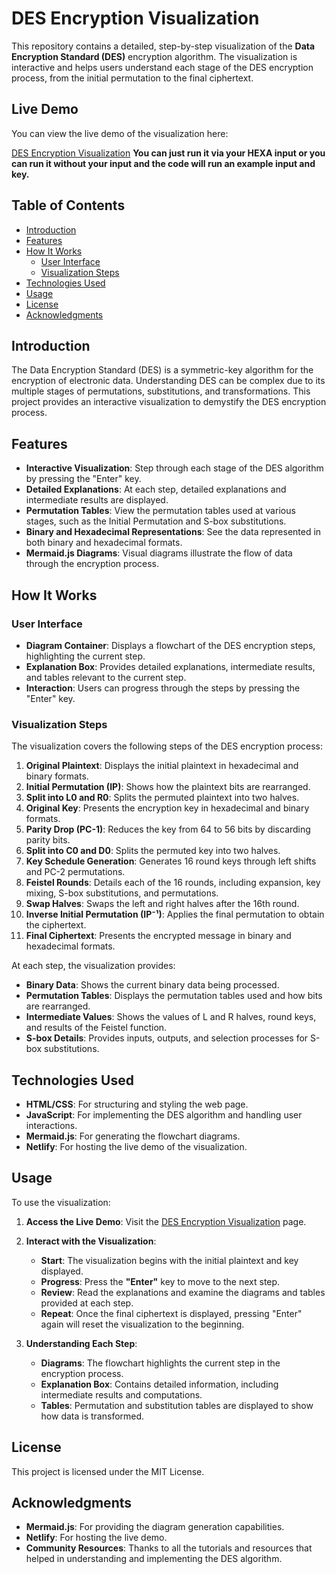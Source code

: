 # DES Encryption Visualization

This repository contains a detailed, step-by-step visualization of the **Data Encryption Standard (DES)** encryption algorithm. The visualization is interactive and helps users understand each stage of the DES encryption process, from the initial permutation to the final ciphertext.

## Live Demo

You can view the live demo of the visualization here:

[DES Encryption Visualization](https://66e55e39888fbf0008f48101--des-visualization.netlify.app/)
**You can just run it via your HEXA input or you can run it without your input and the code will run an example input and key.**
## Table of Contents

- [Introduction](#introduction)
- [Features](#features)
- [How It Works](#how-it-works)
  - [User Interface](#user-interface)
  - [Visualization Steps](#visualization-steps)
- [Technologies Used](#technologies-used)
- [Usage](#usage)
- [License](#license)
- [Acknowledgments](#acknowledgments)

## Introduction

The Data Encryption Standard (DES) is a symmetric-key algorithm for the encryption of electronic data. Understanding DES can be complex due to its multiple stages of permutations, substitutions, and transformations. This project provides an interactive visualization to demystify the DES encryption process.

## Features

- **Interactive Visualization**: Step through each stage of the DES algorithm by pressing the "Enter" key.
- **Detailed Explanations**: At each step, detailed explanations and intermediate results are displayed.
- **Permutation Tables**: View the permutation tables used at various stages, such as the Initial Permutation and S-box substitutions.
- **Binary and Hexadecimal Representations**: See the data represented in both binary and hexadecimal formats.
- **Mermaid.js Diagrams**: Visual diagrams illustrate the flow of data through the encryption process.

## How It Works

### User Interface

- **Diagram Container**: Displays a flowchart of the DES encryption steps, highlighting the current step.
- **Explanation Box**: Provides detailed explanations, intermediate results, and tables relevant to the current step.
- **Interaction**: Users can progress through the steps by pressing the "Enter" key.

### Visualization Steps

The visualization covers the following steps of the DES encryption process:

1. **Original Plaintext**: Displays the initial plaintext in hexadecimal and binary formats.
2. **Initial Permutation (IP)**: Shows how the plaintext bits are rearranged.
3. **Split into L0 and R0**: Splits the permuted plaintext into two halves.
4. **Original Key**: Presents the encryption key in hexadecimal and binary formats.
5. **Parity Drop (PC-1)**: Reduces the key from 64 to 56 bits by discarding parity bits.
6. **Split into C0 and D0**: Splits the permuted key into two halves.
7. **Key Schedule Generation**: Generates 16 round keys through left shifts and PC-2 permutations.
8. **Feistel Rounds**: Details each of the 16 rounds, including expansion, key mixing, S-box substitutions, and permutations.
9. **Swap Halves**: Swaps the left and right halves after the 16th round.
10. **Inverse Initial Permutation (IP⁻¹)**: Applies the final permutation to obtain the ciphertext.
11. **Final Ciphertext**: Presents the encrypted message in binary and hexadecimal formats.

At each step, the visualization provides:

- **Binary Data**: Shows the current binary data being processed.
- **Permutation Tables**: Displays the permutation tables used and how bits are rearranged.
- **Intermediate Values**: Shows the values of L and R halves, round keys, and results of the Feistel function.
- **S-box Details**: Provides inputs, outputs, and selection processes for S-box substitutions.

## Technologies Used

- **HTML/CSS**: For structuring and styling the web page.
- **JavaScript**: For implementing the DES algorithm and handling user interactions.
- **Mermaid.js**: For generating the flowchart diagrams.
- **Netlify**: For hosting the live demo of the visualization.

## Usage

To use the visualization:

1. **Access the Live Demo**: Visit the [DES Encryption Visualization](https://66e55e39888fbf0008f48101--des-visualization.netlify.app/) page.

2. **Interact with the Visualization**:

   - **Start**: The visualization begins with the initial plaintext and key displayed.
   - **Progress**: Press the **"Enter"** key to move to the next step.
   - **Review**: Read the explanations and examine the diagrams and tables provided at each step.
   - **Repeat**: Once the final ciphertext is displayed, pressing "Enter" again will reset the visualization to the beginning.

3. **Understanding Each Step**:

   - **Diagrams**: The flowchart highlights the current step in the encryption process.
   - **Explanation Box**: Contains detailed information, including intermediate results and computations.
   - **Tables**: Permutation and substitution tables are displayed to show how data is transformed.

## License

This project is licensed under the MIT License.

## Acknowledgments

- **Mermaid.js**: For providing the diagram generation capabilities.
- **Netlify**: For hosting the live demo.
- **Community Resources**: Thanks to all the tutorials and resources that helped in understanding and implementing the DES algorithm.
